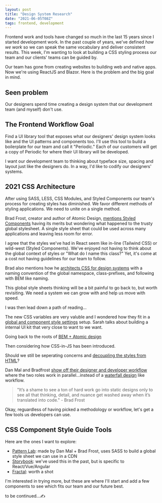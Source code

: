 ```yaml
---
layout: post
title: "Design System Research"
date: "2021-06-05T08Z"
tags: frontend, development
---
```


Frontend work and tools have changed so much in the last 15 years since I started development work. In the past couple of years, we've defined *how we work* so we can speak the same vocabulary and deliver consistent results. This week, I'm wanting to look at building a CSS styling process our team and our clients' teams can be guided by.

Our team has gone from creating websites to building web and native apps. Now we're using ReactJS and Blazor. Here is the problem and the big goal in mind.

## Seen problem

Our designers spend time creating a design system that our development team (and myself) don't use.

## The Frontend Workflow Goal

Find a UI library tool that exposes what our designers' design system looks like and the UI patterns and components too. I'll use this tool to build a boilerplate for our team and call it "Periodic." Each of our customers will get a copy of Periodic for where their UI library will be developed.

I want our development team to thinking about typeface size, spacing and layout just like the designers do. In a way, I'd like to codify our designers' systems.

## 2021 CSS Architecture

After using SASS, LESS, CSS Modules, and Styled Components our team's process for creating styles has diminished. We favor different methods of styling applications. We need to unite on a single method.

Brad Frost, creator and author of Atomic Design, [mentions Styled Components](https://youtu.be/TgWyyoofKIA?t=1601) having its merits but wondering what happened to the trusty global stylesheet. A single style sheet that could be used across many applications and leaving less room for error.

I agree that the styles we've had in React seem like in-line (Tailwind CSS) or wild-west (Styled Components). We've enjoyed not having to think about the global context of styles or "What do I name this class?" Yet, it's come at a cost not having guidelines for our team to follow.

Brad also mentions how he [architects CSS for design systems](https://bradfrost.com/blog/post/css-architecture-for-design-systems/) with a naming convention of the global namespace, class-prefixes, and following with BEM like naming.

This global style sheets thinking will be a bit painful to go back to, but worth revisiting. We need a system we can grow with and help us move with speed.

I was then lead down a path of reading...

The new CSS variables are very valuble and I wondered how they fit in a [global and component style settings](https://www.sarasoueidan.com/blog/style-settings-with-css-variables/) setup. Sarah talks about building a internal UI kit that very close to want to we want.

Going back to the roots of [BEM + Atomic design](https://clubmate.fi/oocss-acss-bem-smacss-what-are-they-what-should-i-use)

Then considering how CSS-in-JS has been introduced.

Should we still be seperating concerns and [decoupling the styles from HTML](https://www.smashingmagazine.com/2012/04/decoupling-html-from-css/)?

Dan Mal and Bradfrost [show off their designer and developer workflow](https://bradfrost.com/blog/post/designer-developer-workflow/) where the two roles work in parallel...instead of a [waterfall design](https://bradfrost.com/blog/post/your-sketch-library-is-not-a-design-system-redux/) like workflow.

> "It’s a shame to see a ton of hard work go into static designs only to see all that thinking, detail, and nuance get washed away when it’s translated into code." - Brad Frost

Okay, reguardless of having picked a  methodology or workflow, let's get a few tools us developers can use.

## CSS Component Style Guide Tools

Here are the ones I want to explore:

- [Pattern Lab](https://patternlab.io/?ref=chancesmith.io): made by Dan Mal + Brad Frost, uses SASS to build a global style sheet we can use in a CDN
- [Storybook](https://storybook.js.org/?ref=chancesmith.io): we've used this in the past, but is specific to React/Vue/Angular
- [Fractal](https://fractal.build/?ref=chancesmith.io): worth a shot

I'm interested in trying more, but these are where I'll start and add a few components to see which fits our team and our future best.

to be continued...✍️